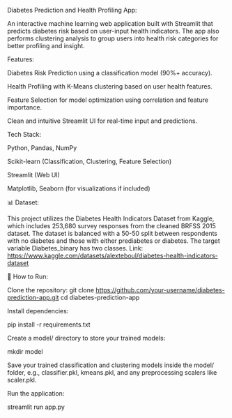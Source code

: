 Diabetes Prediction and Health Profiling App:

An interactive machine learning web application built with Streamlit that predicts diabetes risk based on user-input health indicators. The app also performs clustering analysis to group users into health risk categories for better profiling and insight.

Features:

Diabetes Risk Prediction using a classification model (90%+ accuracy).

Health Profiling with K-Means clustering based on user health features.

Feature Selection for model optimization using correlation and feature importance.

Clean and intuitive Streamlit UI for real-time input and predictions.

Tech Stack:

Python, Pandas, NumPy

Scikit-learn (Classification, Clustering, Feature Selection)

Streamlit (Web UI)

Matplotlib, Seaborn (for visualizations if included)

📊 Dataset:

This project utilizes the Diabetes Health Indicators Dataset from Kaggle, which includes 253,680 survey responses from the cleaned BRFSS 2015 dataset. The dataset is balanced with a 50-50 split between respondents with no diabetes and those with either prediabetes or diabetes. The target variable Diabetes_binary has two classes.
Link: https://www.kaggle.com/datasets/alexteboul/diabetes-health-indicators-dataset

🚀 How to Run:

Clone the repository:
git clone https://github.com/your-username/diabetes-prediction-app.git
cd diabetes-prediction-app

Install dependencies:

pip install -r requirements.txt

Create a model/ directory to store your trained models:

mkdir model

Save your trained classification and clustering models inside the model/ folder, e.g., classifier.pkl, kmeans.pkl, and any preprocessing scalers like scaler.pkl.


Run the application:

streamlit run app.py

